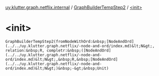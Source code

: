 [uy.klutter.graph.netflix.internal](../index.md) / [GraphBuilderTempStep2](index.md) / [&lt;init&gt;](.)


# &lt;init&gt;

`GraphBuilderTempStep2(fromNodeWithOrd:&nbsp;[NodeAndOrd](../../uy.klutter.graph.netflix/-node-and-ord/index.md)&lt;N&gt;, relation:&nbsp;R, completr:&nbsp;([NodeAndOrd](../../uy.klutter.graph.netflix/-node-and-ord/index.md)&lt;N&gt;,&nbsp;R,&nbsp;[NodeAndOrd](../../uy.klutter.graph.netflix/-node-and-ord/index.md)&lt;N&gt;)&nbsp;-&gt;&nbsp;Unit)`


